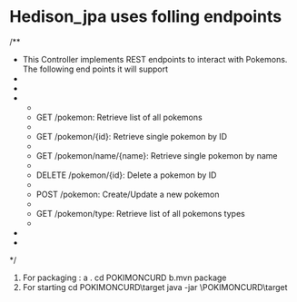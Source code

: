 # Hedison_jpa uses folling endpoints 
/**
 * This Controller implements REST endpoints to interact with Pokemons. The following end points it will support 
 * 
 *
 * <ul>
 * <li>GET /pokemon: Retrieve list of all pokemons</li>
 * <li>GET /pokemon/{id}: Retrieve single pokemon by ID</li>
 * <li>GET /pokemon/name/{name}: Retrieve single pokemon by name</li>
 * <li>DELETE /pokemon/{id}: Delete a pokemon by ID</li>
 * <li>POST /pokemon: Create/Update a new pokemon</li>
 * <li>GET /pokemon/type: Retrieve list of all pokemons types</li> 
 * </ul>
 *
 * 
 */
 
 1. For packaging : a . cd POKIMONCURD b.mvn package
 2. For starting 
     cd POKIMONCURD\target
     java -jar \POKIMONCURD\target
